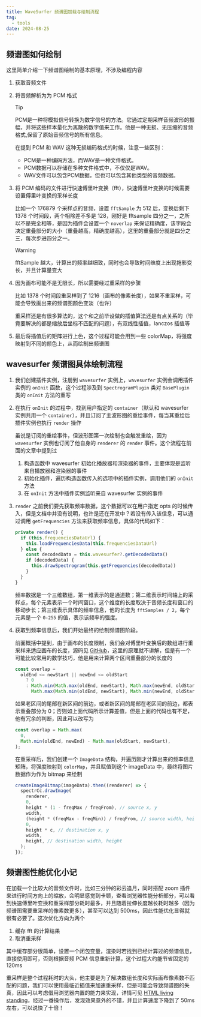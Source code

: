```yaml
---
title: WaveSurfer 频谱图加载与绘制流程
tag:
  - tools
date: 2024-08-25
---
```


## 频谱图如何绘制

这里简单介绍一下频谱图绘制的基本原理，不涉及编程内容

1. 获取音频文件

2. 将音频解析为为 PCM 格式

   > [!tip]
   >
   > PCM是一种将模拟信号转换为数字信号的方法。它通过定期采样音频波形的振幅，并将这些样本量化为离散的数字值来工作。他是一种无损、无压缩的音频格式,保留了原始音频信号的所有信息。
   >
   > 在提到 PCM 和 WAV 这种无损编码格式的时候，注意一些区别：
   >
   > - PCM是一种编码方法，而WAV是一种文件格式。
   > - PCM数据可以存储在多种文件格式中，不仅仅是WAV。
   > - WAV文件可以包含PCM数据，但也可以包含其他类型的音频数据。

3. 将 PCM 编码的文件进行快速傅里叶变换（fft），快速傅里叶变换的时候需要设置傅里叶变换的采样长度

   比如一个 176879 个采样点的音频，设置 `fftSample` 为 512 后，变换后剩下 1378 个时间段，两个相除差不多是 128，刚好是 fftsample 四分之一，之所以不是完全相等，是因为插件会设置一个 `noverlap` 来保证精确度，该字段会决定重叠部分的大小（重叠越高，精确度越高），这里的重叠部分就是四分之三，每次步进四分之一。

   > [!warning]
   >
   > fftSample 越大，计算出的频率越细致，同时也会导致时间维度上出现拖影变长，并且计算量变大

4. 因为画布可能不是无限长，所以需要经过重采样的步骤

   比如 1378 个时间段重采样到了 1216（画布的像素长度），如果不重采样，可能会导致画出来的频谱图颜色变淡（也许）

   重采样还是有很多算法的，这个和之前毕设做的插值算法还是有点关系的（毕竟要解决的都是缩放后坐标不匹配的问题），有双线性插值，lanczos 插值等

5. 最后将插值后的矩阵进行上色，这个过程可能会用到一些 colorMap，将强度映射到不同的颜色上，从而绘制出频谱图

## wavesurfer 频谱图具体绘制流程

1. 我们创建插件实例，注册到 `wavesurfer` 实例上，`wavesurfer` 实例会调用插件实例的 `onInit` 函数，这个过程涉及到 `SpectrogramPlugin` 类对 `BasePlugin` 类的 `onInit` 方法的重写

2. 在执行 `onInit` 的过程中，找到用户指定的 `container`（默认和 wavesurfer 实例共用一个 `container`），并且订阅了主波形图的重绘事件，每当其重绘后插件实例也执行 `render` 操作

   虽说是订阅的重绘事件，但波形图第一次绘制也会触发重绘，因为 `wavesurfer` 实例也订阅了他自身的 `renderer` 的 `render` 事件。这个流程在前面的文章中提到过

   1. 构造函数中 wavesurfer 初始化播放器和渲染器的事件，主要体现是监听来自播放器和渲染器的事件
   2. 初始化插件，遍历构造函数传入的选项中的插件实例，调用他们的 `onInit` 方法
   3. 在 `onInit` 方法中插件实例监听来自 wavesurfer 实例的事件

3. `render` 之前我们要先获取频率数据，这个数据可以在用户指定 opts 的时候传入，但是文档中并没有说明，也许是还在开发中？若没有传入该信息，可以通过调用 `getFrequencies` 方法来获取频率信息，具体的代码如下：

   ```ts
   private render() {
     if (this.frequenciesDataUrl) {
       this.loadFrequenciesData(this.frequenciesDataUrl)
     } else {
       const decodedData = this.wavesurfer?.getDecodedData()
       if (decodedData) {
         this.drawSpectrogram(this.getFrequencies(decodedData))
       }
     }
   }
   ```

   频率数据是一个三维数组，第一维表示的是通道数；第二维表示时间轴上的采样点，每个元素表示一个时间窗口，这个维度的长度取决于音频长度和窗口的移动步长；第三维表示具体的频率信息，他的长度为 `fftSamples / 2`，每个元素是一个 `0-255` 的值，表示该频率的强度。

4. 获取到频率信息后，我们开始最终的绘制频谱图阶段。

   前面概括中提到，由于画布的长度限制，我们会对傅里叶变换后的数组进行重采样来适应画布的长度，源码见 [GitHub](https://github.com/katspaugh/wavesurfer.js/blob/main/src/plugins/spectrogram.ts#L714-L762)，这里的原理就不讲解，但是有一个可能比较常用的数学技巧，他是用来计算两个区间重叠部分的长度的

   ```typescript
   const overlap =
     oldEnd <= newStart || newEnd <= oldStart
       ? 0
       : Math.min(Math.max(oldEnd, newStart), Math.max(newEnd, oldStart)) -
         Math.max(Math.min(oldEnd, newStart), Math.min(newEnd, oldStart));
   ```

   如果老区间的尾部在新区间的前边，或者新区间的尾部在老区间的前边，都表示重叠部分为 0；否则如上面代码所示计算差值，但是上面的代码也有不足，他有冗余的判断，因此可以改写为

   ```typescript
   const overlap = Math.max(
     0,
     Math.min(oldEnd, newEnd) - Math.max(oldStart, newStart),
   );
   ```

   在重采样后，我们创建一个 `ImageData` 结构，并遍历刚才计算出来的频率信息矩阵，将强度映射到 `colorMap`，并且赋值到这个 imageData 中，最终将图片数据作为作为 bitmap 来绘制

   ```typescript
   createImageBitmap(imageData).then((renderer) => {
     spectrCc.drawImage(
       renderer,
       0,
       height * (1 - freqMax / freqFrom), // source x, y
       width,
       (height * (freqMax - freqMin)) / freqFrom, // source width, height
       0,
       height * c, // destination x, y
       width,
       height, // destination width, height
     );
   });
   ```

## 频谱图性能优化小记

在加载一个比较大的音频文件时，比如三分钟的彩云追月，同时搭配 zoom 插件来进行时间方向上的缩放，会明显感觉到卡顿，查看浏览器性能分析部分，可以看到快速傅里叶变换和重采样部分耗时最多，并且随着拉伸长度越长耗时越多（因为频谱图需要重采样的像素数更多），甚至可以达到 500ms，因此性能优化显得就很有必要了。这次优化方向为两个

1. 缓存 fft 的计算结果
2. 取消重采样

其中缓存部分很简单，设置一个闭包变量，渲染时若找到已经计算过的频谱信息，直接使用即可，否则根据音频 PCM 信息重新计算，这个过程大约能节省固定的 120ms

重采样是整个过程耗时的大头，他主要是为了解决数组长度和实际画布像素数不匹配的问题，我们可以使用最临近插值来加速重采样，但是可能会导致频谱图的失真，因此可以考虑借用浏览器内置的能力来实现，详情可见 [HTML living standing](https://html.spec.whatwg.org/multipage/canvas.html#drawing-images)，经过一番操作后，发现效果意外的不错，并且计算速度下降到了 50ms 左右，可以说快了十倍！

